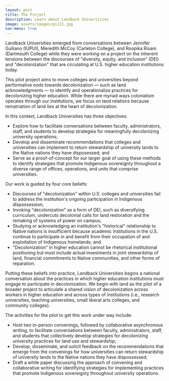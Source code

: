 ```yaml
---
layout: post
title: The Project
description: Learn about Landback Universities
image: assets/images/pic11.jpg
nav-menu: true
---
```


Landback Universities emerged from conversations between Jennifer Guiliano (IUPUI), Meredith McCoy (Carleton College), and Roopika Risam (Dartmouth College) while they were working on a project on the inherent tensions between the discourses of "diversity, equity, and inclusion" (DEI) and "decolonization" that are circulating at U.S. higher education institutions today.

This pilot project aims to move colleges and universities beyond performative nods towards decolonization — such as land acknowledgments — to identify and operationalize practices for decolonizing higher education. While there are myriad ways colonialism operates through our institutions, we focus on land relations because rematriation of land lies at the heart of decolonization.

In this context, Landback Universities has three objectives:

- Explore how to facilitate conversations between faculty, administrators, staff, and students to develop strategies for meaningfully decolonizing university operations;
- Develop and disseminate recommendations that colleges and universities can implement to return stewardship of university lands to the Native nations they have disposessed; and
- Serve as a proof-of-concept for our larger goal of using these methods to identify strategies that promote Indigenous sovereignty throughout a diverse range of offices, operations, and units that comprise universities.

Our work is guided by four core beliefs:

- Discourses of "decolonization" within U.S. colleges and universities fail to address the institution's ongoing participation in Indigenous dispossession;
- Invoking "decolonization" as a form of DEI, such as diversifying curriculum, undercuts decolonial calls for land restoration and the remaking of systems of power on campus;
- Studying or acknowledging an institution's "historical" relationship to Native nations is insufficient because academic institutions in the U.S. continue to participate in and benefit from their occupation of and exploitation of Indigenous homelands; and
- "Decolonization" in higher education cannot be rhetorical institutional positioning but must include actual investments in joint stewardship of land, financial commitments to Native communities, and other forms of reparation.

Putting these beliefs into practice, Landback Universities begins a national conversation about the practices in which higher education institutions must engage to participate in decolonization. We begin with land as the pilot of a broader project to articulate a shared vision of decolonization across workers in higher education and across types of institutions (i.e., research universities, teaching universities, small liberal arts colleges, and community colleges).

The activities for the pilot to get this work under way include:

- Host two in-person convenings, followed by collaborative asynchronous writing, to facilitate conversations between faculty, administrators, staff, and students that collectively develop strategies for decolonizing university practices for land use and stewardship;
- Develop, disseminate, and solicit feedback on the recommendations that emerge from the convenings for how universities can return stewardship of university lands to the Native nations they have dispossessed;
- Draft a white paper discussing the approach of convening and collaborative writing for identifying strategies for implementing practices that promote Indigenous sovereignty throughout university operations.
